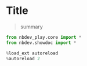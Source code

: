 <!--

#################################################
### THIS FILE WAS AUTOGENERATED! DO NOT EDIT! ###
#################################################
# file to edit: index.ipynb
# command to build the docs after a change: nbdev_build_docs

-->

# Title

> summary

<div class="codecell" markdown="1">
<div class="input_area" markdown="1">

```python
from nbdev_play.core import *
from nbdev.showdoc import *
```

</div>

</div>
<div class="codecell" markdown="1">
<div class="input_area" markdown="1">

```python
%load_ext autoreload
%autoreload 2
```

</div>

</div>

